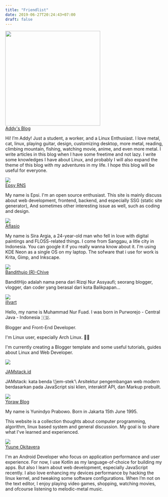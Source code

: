 ```yaml
---
title: "Friendlist"
date: 2019-06-27T20:24:43+07:00
draft: false
---
```



<div class="masonry">
<div class="masonry-item">
<a href="aflasio.art" target="_blank">
<img src="/img/friend/addy.webp" height="300px">
<div class="masonry-title has-text-centered">Addy's Blog</a></div>
      <p class="masonry-description">Hi! I’m Addy!
Just a student, a worker, and a Linux Enthusiast. I love metal, cat, linux, playing guitar, design, customizing desktop, more metal, reading, climbing mountain, fishing, watching movie, anime, and even more metal. I write articles in this blog when I have some freetime and not lazy. I write some knowledges I have about Linux, and probably I will also expand the theme of this blog with my adventures in my life. I hope this blog will be useful for everyone.
      </p>
      </div>
 <div class="masonry-item">
<a href="aflasio.art" target="_blank">
<img src="/img/friend/epsi.webp">
<div class="masonry-title has-text-centered">Epsy RNS</a></div>
      <p class="masonry-description">My name is Epsi. I'm an open source enthusiast. This site is mainly discuss about web development, frontend, backend, and especially SSG (static site generator), And sometimes other interesting issue as well, such as coding and design.
      </p>
      </div>
<div class="masonry-item">
<a href="aflasio.art" target="_blank">
<img src="/img/friend/aflasio.webp">
<div class="masonry-title has-text-centered">Aflasio</a></div>
      <p class="masonry-description">My name is Sira Argia, a 24-year-old man who fell in love with digital paintings and FLOSS-related things. I come from Sanggau, a litle city in Indonesia. You can google it if you really wanna know about it. I'm using KDE Neon as a single OS on my laptop. The sofware that i use for work is Krita, Gimp, and Inkscape.
      </p>
      </div>
<div class="masonry-item">
<a href="aflasio.art" target="_blank">
<img src="/img/friend/bandithijo.webp">
<div class="masonry-title has-text-centered">Bandithujo (R)-Chive</a></div>
      <p class="masonry-description">BanditHijo adalah nama pena dari Rizqi Nur Assyaufi; seorang blogger, vlogger, dan coder yang berasal dari kota Balikpapan...
      </p>
      </div>
     
<div class="masonry-item">
<a href="aflasio.art" target="_blank">
<img src="/img/friend/illvart.webp">
<div class="masonry-title has-text-centered">illvart</a></div>
      <p class="masonry-description">Hello, my name is Muhammad Nur Fuad. I was born in Purworejo - Central Java - Indonesia 🇮🇩.

Blogger and Front-End Developer.

I'm Linux user, especially Arch Linux. 👨‍💻

I'm currently creating a Blogger template and some useful tutorials, guides about Linux and Web Developer.
      </p>
      </div>
      <div class="masonry-item">
<a href="aflasio.art" target="_blank">
<img src="/img/friend/jamstack.webp">
<div class="masonry-title has-text-centered">JAMstack.id</a></div>
      <p class="masonry-description">JAMstack: kata benda \’jem-stek’\
Arsitektur pengembangan web modern berdasarkan pada JavaScript sisi klien, interaktif API, dan Markup prebuilt.
      </div>
      
<div class="masonry-item">
<a href="aflasio.art" target="_blank">
<img src="/img/friend/ypraw.webp">
<div class="masonry-title has-text-centered">Ypraw Blog</a></div>
      <p class="masonry-description">My name is Yunindyo Prabowo. Born in Jakarta 15th June 1995.

This website is a collection thoughts about computer programming, algorithm, linux based system and general discussion. My goal is to share what I've learned and experienced.
      </p>
      </div>
<div class="masonry-item">
<a href="aflasio.art" target="_blank">
<img src="/img/friend/yuune.webp">
<div class="masonry-title has-text-centered">Yuune Okitavera</a></div>
      <p class="masonry-description">I'm an Android Developer who focus on application performance and user experience.
For now, I use Kotlin as my language-of-choice for building my apps. But also I learn about web development, especially JavaScript recently.
I also love enhancing my devices performance by hacking the linux kernel, and tweaking some software configurations.
When I’m not on the text editor, I enjoy playing video games, shopping, watching movies, and ofcourse listening to melodic-metal music.
      </p>
      </div>
      
